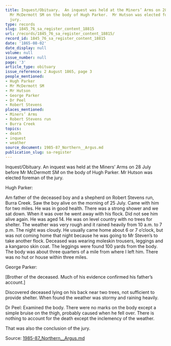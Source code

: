 ```yaml
---
title: Inquest/Obituary.  An inquest was held at the Miners’ Arms on 28 July before
  Mr McDermott SM on the body of Hugh Parker.  Mr Hutson was elected foreman of the
  jury.
type: records
slug: 1845_76_sa_register_content_18815
url: /records/1845_76_sa_register_content_18815/
record_id: 1845_76_sa_register_content_18815
date: '1865-08-02'
date_display: null
volume: null
issue_number: null
page: '3'
article_type: obituary
issue_reference: 2 August 1865, page 3
people_mentioned:
- Hugh Parker
- Mr McDermott SM
- Mr Hutson
- George Parker
- Dr Peel
- Robert Stevens
places_mentioned:
- Miners’ Arms
- Robert Stevens run
- Burra Creek
topics:
- death
- inquest
- weather
source_document: 1985-87_Northern__Argus.md
publication_slug: sa-register
---
```


Inquest/Obituary.  An inquest was held at the Miners’ Arms on 28 July before Mr McDermott SM on the body of Hugh Parker.  Mr Hutson was elected foreman of the jury.

Hugh Parker:

Am father of the deceased boy and a shepherd on Robert Stevens run, Burra Creek.  Saw the boy alive on the morning of 25 July.  Came with him for two miles.  He was in good health.  There was a strong shower and we sat down.  When it was over he went away with his flock.  Did not see him alive again.  He was aged 14.  He was on level country with no trees for shelter.  The weather was very rough and it rained heavily from 10 a.m. to 7 p.m.  The night was cloudy.  He usually came home about 6 or 7 o’clock, but was not coming home that night because he was going to Mr Steven’s to take another flock.  Deceased was wearing moleskin trousers, leggings and a kangaroo skin coat.  The leggings were found 100 yards from the body.  The body was about three quarters of a mile from where I left him.  There was no hut or house within three miles.

George Parker:

[Brother of the deceased.  Much of his evidence confirmed his father’s account.]

Discovered deceased lying on his back near two trees, not sufficient to provide shelter.  When found the weather was stormy and raining heavily.

Dr Peel: 
Examined the body.  There were no marks on the body except a simple bruise on the thigh, probably caused when he fell over.  There is nothing to account for the death except the inclemency of the weather.

That was also the conclusion of the jury.

Source: [1985-87_Northern__Argus.md](/downloads/markdown/1985-87_Northern__Argus.md)
